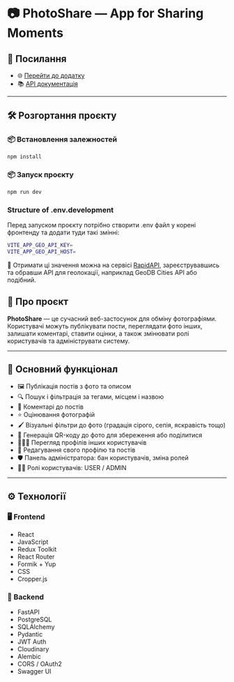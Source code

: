 # 📷 PhotoShare —  App for Sharing Moments

## 🔗 Посилання

- 🌐 [Перейти до додатку](https://front-end-python-web-photo-share.vercel.app/)
- 📚 [API документація](https://damp-giovanna-photohsare-3ee4d857.koyeb.app/docs)

---

## 🛠️ Розгортання проєкту

### 📦 Встановлення залежностей

```bash
npm install
``` 
### 📦 Запуск проєкту

```bash
npm run dev
``` 

### Structure of .env.development

Перед запуском проєкту потрібно створити .env файл у корені фронтенду та додати туди такі змінні:
```bash
VITE_APP_GEO_API_KEY=
VITE_APP_GEO_API_HOST=
```
🔑 Отримати ці значення можна на сервісі [RapidAPI](https://rapidapi.com), зареєструвавшись та обравши API для геолокації, наприклад GeoDB Cities API або подібний.

## 🚀 Про проєкт

**PhotoShare** — це сучасний веб-застосунок для обміну фотографіями. Користувачі можуть публікувати пости, переглядати фото інших, залишати коментарі, ставити оцінки, а також змінювати ролі користувачів та адмініструвати систему.

---

## 🧩 Основний функціонал

- 🖼️ Публікація постів з фото та описом
- 🔍 Пошук і фільтрація за тегами, місцем і назвою
- 💬 Коментарі до постів
- ⭐ Оцінювання фотографій
- 🖌️ Візуальні фільтри до фото (градація сірого, сепія, яскравість тощо)
- 📎 Генерація QR-коду до фото для збереження або поділитися
- 🧑‍🤝‍🧑 Перегляд профілів інших користувачів
- 🔁 Редагування свого профілю та постів
- 🛡️ Панель адміністратора: бан користувачів, зміна ролей
- 👮‍♂️ Ролі користувачів: USER / ADMIN

---

## ⚙️ Технології

### 🖥️ Frontend
- React
- JavaScript
- Redux Toolkit
- React Router
- Formik + Yup
- CSS
- Cropper.js

### 🔧 Backend
- FastAPI
- PostgreSQL
- SQLAlchemy
- Pydantic
- JWT Auth
- Cloudinary
- Alembic
- CORS / OAuth2
- Swagger UI
